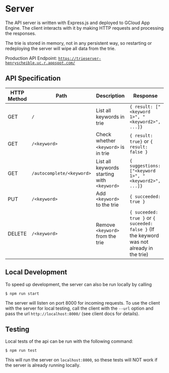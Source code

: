 # Server
The API server is written with Express.js and deployed to GCloud App Engine. The client interacts with it by making HTTP requests and processing the responses.

The trie is stored in memory, not in any persistent way, so restarting or redeploying the server will wipe all data from the trie.

Production API Endpoint: [`https://trieserver-henryscheible.uc.r.appspot.com/`](https://trieserver-henryscheible.uc.r.appspot.com/)
## API Specification
| HTTP Method | Path               | Description                                 | Response                                                                                   |
|-------------|--------------------|---------------------------------------------|--------------------------------------------------------------------------------------------|
| GET         | `/`                | List all keywords in trie                   | `{ result: ["<keyword 1>", "<keyword2>", ...]}`                                            |
| GET         | `/<keyword>`       | Check whether `<keyword>` is in trie        | `{ result: true}` or `{ result: false }`                                                   |
| GET         | `/autocomplete/<keyword>` | List all keywords starting with `<keyword>` | `{ suggestions: ["<keyword 1>", "<keyword2>", ...]}`                                       |                                                 |
| PUT         | `/<keyword>`       | Add `<keyword>` to the trie                 | `{ succeeded: true }`                                                                      |
| DELETE      | `/<keyword>`       | Remove `<keyword>` from the trie            | `{ suceeded: true }` or `{ suceeded: false }` (If the keyword was not already in the trie) |

## Local Development
To speed up development, the server can also be run locally by calling
```shell
$ npm run start
```
The server will listen on port 8000 for incoming requests. To use the client with the server for local testing, call the client with the `--url` option and pass the url `http://localhost:8000/` (see client docs for details).

## Testing
Local tests of the api can be run with the following command:
```shell
$ npm run test
```
This will run the server on `localhost:8000`, so these tests will NOT work if the server is already running locally.

